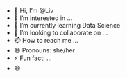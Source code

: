 - 👋 Hi, I’m @Liv
- 👀 I’m interested in ...
- 🌱 I’m currently learning Data Science
- 💞️ I’m looking to collaborate on ...
- 📫 How to reach me ...
- 😄 Pronouns: she/her
- ⚡ Fun fact: ...
- 😄

<!---
LivVelazquez/LivVelazquez is a ✨ special ✨ repository because its `README.md` (this file) appears on your GitHub profile.
You can click the Preview link to take a look at your changes.
--->
